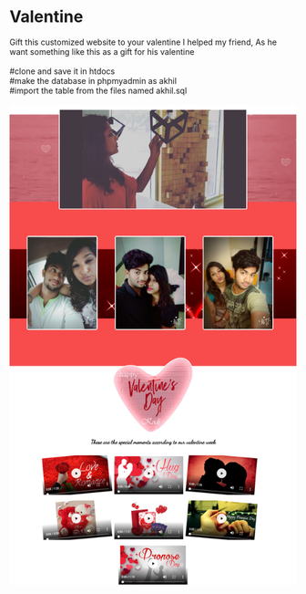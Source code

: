 # Valentine
Gift this customized website to your valentine I helped my friend, As he want something like this as a gift for his valentine<br/><br/>
#clone and save it in htdocs <br/>
#make the database in phpmyadmin as akhil <br/>
#import the table from the files named akhil.sql<br/><br/>
![Alt text](https://github.com/Beingyourself-shrey/Valentine/blob/master/images/screenshot.png)<br/>
